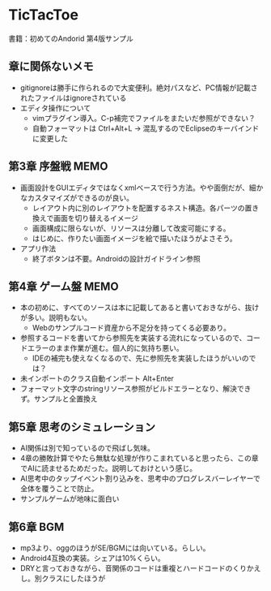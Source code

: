 # TicTacToe

書籍：初めてのAndorid 第4版サンプル

## 章に関係ないメモ
* gitignoreは勝手に作られるので大変便利。絶対パスなど、PC情報が記載されたファイルはignoreされている
* エディタ操作について
    - vimプラグイン導入。C-p補完でファイルをまたいだ参照ができない？
    - 自動フォーマットは Ctrl+Alt+L → 混乱するのでEclipseのキーバインドに変更した

## 第3章 序盤戦 MEMO
* 画面設計をGUIエディタではなくxmlベースで行う方法。やや面倒だが、細かなカスタマイズができるのが良い。
    - レイアウト内に別のレイアウトを配置するネスト構造。各パーツの置き換えで画面を切り替えるイメージ
    - 画面構成に限らないが、リソースは分離して改変可能にする。
    - はじめに、作りたい画面イメージを絵で描いたほうがよさそう。
* アプリ作法
    - 終了ボタンは不要。Androidの設計ガイドライン参照

## 第4章 ゲーム盤 MEMO
* 本の初めに、すべてのソースは本に記載してあると書いておきながら、抜けが多い。説明もない。
    - Webのサンプルコード資産から不足分を持ってくる必要あり。
* 参照するコードを書いてから参照先を実装する流れになっているので、コードエラーのまま作業が進む。個人的に気持ち悪い。
    - IDEの補完も使えなくなるので、先に参照先を実装したほうがいいのでは？
* 未インポートのクラス自動インポート Alt+Enter
* フォーマット文字のstringリソース参照がビルドエラーとなり、解決できず。サンプルと全置換え

## 第5章 思考のシミュレーション
* AI関係は別で知っているので飛ばし気味。
* 4章の勝敗計算でやたら無駄な処理が作りこまれていると思ったら、この章でAIに読ませるためだった。説明しておけという感じ。
* AI思考中のタップイベント割り込みを、思考中のプログレスバーレイヤーで全体を覆うことで防止。
* サンプルゲームが地味に面白い

## 第6章 BGM
* mp3より、oggのほうがSE/BGMには向いている。らしい。
* Android4互換の実装。シェアは10%くらい。
* DRYと言っておきながら、音関係のコードは重複とハードコードのくりかえし。別クラスにしたほうが
